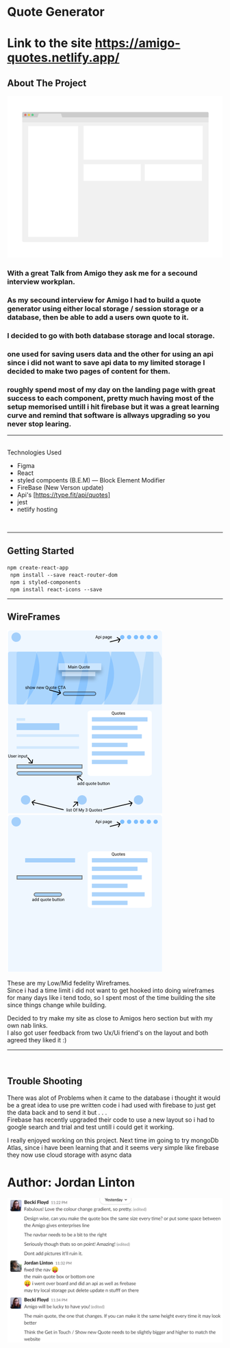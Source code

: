 # Quote Generator  
# Link to the site https://amigo-quotes.netlify.app/
## About The Project
<img src="./src/components/images/aboutProject.png">

### With a great Talk from Amigo they ask me for a secound interview workplan.
### As my secound interview for Amigo I had to build a quote generator using either local storage / session storage or a database, then be able to add a users own quote to it.   
### I decided to go with both database storage and local storage.
### one used for saving users data and the other for using an api since i did not want to save api data to my limited storage I decided to make two pages of content for them.
### roughly spend most of my day on the landing page with great success to each component, pretty much having most of the setup memorised untill i hit firebase but it was a great learning curve and remind that software is allways upgrading so you never stop learing.
<hr>
<br>
Technologies Used

- Figma
- React 
- styled compoents (B.E.M) — Block Element Modifier
- FireBase (New Verson update)
- Api's [https://type.fit/api/quotes]
- jest
- netlify hosting

<br>
<hr>

## Getting Started 


` npm create-react-app  `  
` npm install --save react-router-dom`  
` npm i styled-components`  
` npm install react-icons --save`
<br>
<hr>

## WireFrames

<img src="./src/components/images/ReadMeWireframe1.svg">
<img src="./src/components/images/ReadMeWireframe2.svg">


These are my Low/Mid fedelity Wireframes.  
Since i had a time limit i did not want to get hooked into doing wireframes for many days like i tend todo, so I spent most of the time building the site since things change while building.   

Decided to try make my site as close to Amigos hero section but with my own nab links.  
I also got user feedback from two Ux/Ui friend's on the layout and both agreed they liked it :)   

<hr>
<br>

## Trouble Shooting  
There was alot of Problems when it came to the database i thought it would be a  great idea to use pre written code i had used with firebase to just get the data back and to send it but . . .  
Firebase has recently upgraded their code to use a new layout so i had to google search and trial and test untill i could get it working.

I really enjoyed working on this project.
Next time im going to try mongoDb Atlas, since i have been learning that and it seems very simple like firebase they now use cloud storage with async data

# Author: Jordan Linton

<img src="./src/components/images/userFeedback.png">